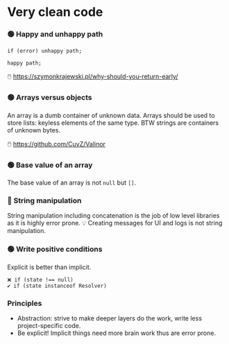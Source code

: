 # Very clean code

### 🟢 Happy and unhappy path

```
if (error) unhappy path;

happy path;
```

🖱️ https://szymonkrajewski.pl/why-should-you-return-early/

### 🟢 Arrays versus objects

An array is a dumb container of unknown data. Arrays should be used to store lists: keyless elements of the same type.
BTW strings are containers of unknown bytes.

🖱️ https://github.com/CuyZ/Valinor

### 🟢 Base value of an array

The base value of an array is not `null` but `[]`.

### 🔴 String manipulation

String manipulation including concatenation is the job of low level libraries as it is highly error prone.
:bulb: Creating messages for UI and logs is not string manipulation.

### 🟢 Write positive conditions

Explicit is better than implicit.

```
❌ if (state !== null)
✔️ if (state instanceof Resolver)
```

### Principles

- Abstraction: strive to make deeper layers do the work, write less project-specific code.
- Be explicit! Implicit things need more brain work thus are error prone.
